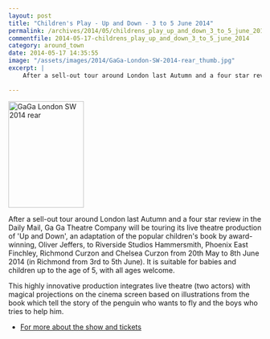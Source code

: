 ```yaml
---
layout: post
title: "Children's Play - Up and Down - 3 to 5 June 2014"
permalink: /archives/2014/05/childrens_play_up_and_down_3_to_5_june_2014.html
commentfile: 2014-05-17-childrens_play_up_and_down_3_to_5_june_2014
category: around_town
date: 2014-05-17 14:35:55
image: "/assets/images/2014/GaGa-London-SW-2014-rear_thumb.jpg"
excerpt: |
    After a sell-out tour around London last Autumn and a four star review in the Daily Mail, Ga Ga Theatre Company will be touring its live theatre production of 'Up and Down', an adaptation of the popular children's book by award-winning, Oliver Jeffers, to Riverside Studios Hammersmith, Phoenix East Finchley, Richmond Curzon and Chelsea Curzon from 20th May to 8th June 2014 (in Richmond from 3rd to 5th June). It is suitable for babies and children up to the age of 5, with all ages welcome.

---
```


<a href="/assets/images/2014/GaGa-London-SW-2014-rear.jpg" title="See larger version of - GaGa London SW 2014 rear"><img src="/assets/images/2014/GaGa-London-SW-2014-rear_thumb.jpg" width="150" height="212" alt="GaGa London SW 2014 rear" class="photo right" /></a>

After a sell-out tour around London last Autumn and a four star review in the Daily Mail, Ga Ga Theatre Company will be touring its live theatre production of 'Up and Down', an adaptation of the popular children's book by award-winning, Oliver Jeffers, to Riverside Studios Hammersmith, Phoenix East Finchley, Richmond Curzon and Chelsea Curzon from 20th May to 8th June 2014 (in Richmond from 3rd to 5th June). It is suitable for babies and children up to the age of 5, with all ages welcome.

This highly innovative production integrates live theatre (two actors) with magical projections on the cinema screen based on illustrations from the book which tell the story of the penguin who wants to fly and the boys who tries to help him.

-   [For more about the show and tickets](http://www.gagatheatre.co.uk/book-tickets/)
